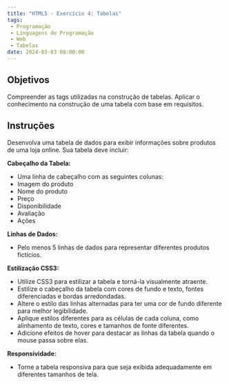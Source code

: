 ```yaml
---
title: "HTML5 - Exercício 4: Tabelas"
tags:
 - Programação
 - Linguagens de Programação
 - Web
 - Tabelas
date: 2024-03-03 08:00:00
---
```


## Objetivos

Compreender as tags utilizadas na construção de tabelas. Aplicar o conhecimento na construção de uma tabela com base em requisitos.


## Instruções
 

Desenvolva uma tabela de dados para exibir informações sobre produtos de uma loja online. Sua tabela deve incluir:

**Cabeçalho da Tabela:**

- Uma linha de cabeçalho com as seguintes colunas:
- Imagem do produto
- Nome do produto
- Preço
- Disponibilidade
- Avaliação
- Ações

**Linhas de Dados:**

- Pelo menos 5 linhas de dados para representar diferentes produtos fictícios.


**Estilização CSS3:**

- Utilize CSS3 para estilizar a tabela e torná-la visualmente atraente.
- Estilize o cabeçalho da tabela com cores de fundo e texto, fontes diferenciadas e bordas arredondadas.
- Altere o estilo das linhas alternadas para ter uma cor de fundo diferente para melhor legibilidade.
- Aplique estilos diferentes para as células de cada coluna, como alinhamento de texto, cores e tamanhos de fonte diferentes.
- Adicione efeitos de hover para destacar as linhas da tabela quando o mouse passa sobre elas.

**Responsividade:**

- Torne a tabela responsiva para que seja exibida adequadamente em diferentes tamanhos de tela.
